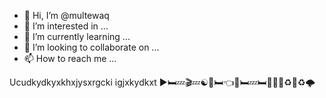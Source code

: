 - 👋 Hi, I’m @multewaq
- 👀 I’m interested in ...
- 🌱 I’m currently learning ...
- 💞️ I’m looking to collaborate on ...
- 📫 How to reach me ...

<!---
multewaq/multewaq is a ✨ special ✨ repository because its `README.md` (this file) appears on your GitHub profile.
You can click the Preview link to take a look at your changes.
--->
Ucudkydkyxkhxjysxrgcki igjxkydkxt ▶️🛏💤🎬💤☯️📢🛏👈🔰🛏💤🛏🔰💤🔰♻️🤩♻️🌩
